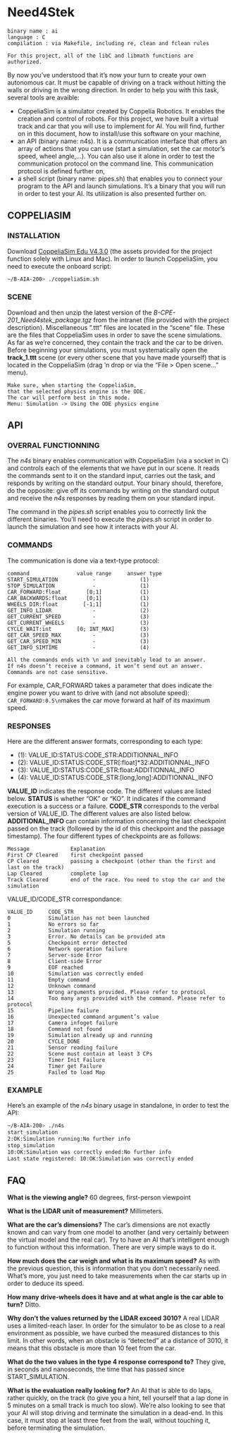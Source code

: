 # Need4Stek

```
binary name : ai
language : C
compilation : via Makefile, including re, clean and fclean rules
```

```
For this project, all of the libC and libmath functions are authorized.
```
By now you’ve understood that it’s now your turn to create your own autonomous car. It must be capable of driving on a track without hitting the walls or driving in the wrong direction.
In order to help you with this task, several tools are avaible:

- CoppeliaSim is a simulator created by Coppelia Robotics. It enables the creation and control of robots. For this project, we have built a virtual track and car that you will use to implement for AI. You will find, further on in this document, how to install/use this software on your machine,
- an API (binary name: n4s). It is a communication interface that offers an array of actions that you can use (start a simulation, set the car motor’s speed, wheel angle,...). You can also use it alone in order to test the communication protocol on the command line. This communication protocol is defined further on,
- a shell script (binary name: pipes.sh) that enables you to connect your program to the API and launch simulations. It’s a binary that you will run in order to test your AI. Its utilization is also presented further on.


## COPPELIASIM

### INSTALLATION

Download [CoppeliaSim Edu V4.3.0](https://www.coppeliarobotics.com/files/CoppeliaSim_Edu_V4_3_0_Ubuntu20_04.tar.xz) (the assets provided for the project function solely with Linux and Mac).
In order to launch CoppeliaSim, you need to execute the onboard script:


```bash
∼/B-AIA-200> ./coppeliaSim.sh
```
### SCENE

Download and then unzip the latest version of the _B-CPE-201_Need4stek_package.tgz_ from the intranet (file provided with the project description).
Miscellaneous “.ttt” files are located in the “scene” file. These are the files that CoppeliaSim uses in order to save the scene simulations.
As far as we’re concerned, they contain the track and the car to be driven.
Before beginning your simulations, you must systematically open the **track_1.ttt** scene (or every other scene that you have made yourself) that is located in the CoppeliaSim (drag ’n drop or via the “File > Open scene...” menu).

```
Make sure, when starting the CoppeliaSim,
that the selected physics engine is the ODE.
The car will perform best in this mode.
Menu: Simulation -> Using the ODE physics engine
```

## API

### OVERRAL FUNCTIONNING

The _n4s_ binary enables communication with CoppeliaSim (via a socket in C) and controls each of the elements that we have put in our scene.
It reads the commands sent to it on the standard input, carries out the task, and responds by writing on the standard output.
Your binary should, therefore, do the opposite: give off its commands by writing on the standard output and receive the _n4s_ responses by reading them on your standard input.

The command in the _pipes.sh_ script enables you to correctly link the different binaries. You’ll need to execute the _pipes.sh_ script in order to launch the simulation and see how it interacts with your AI.

### COMMANDS

The communication is done via a text-type protocol:

```
command               value range     answer type
START_SIMULATION           -              (1)
STOP_SIMULATION            -              (1)
CAR_FORWARD:float        [0;1]            (1)
CAR_BACKWARDS:float      [0;1]            (1)
WHEELS_DIR:float        [-1;1]            (1)
GET_INFO_LIDAR             -              (2)
GET_CURRENT_SPEED          -              (3)
GET_CURRENT_WHEELS         -              (3)
CYCLE_WAIT:int        [0; INT_MAX]        (3)
GET_CAR_SPEED_MAX          -              (3)
GET_CAR_SPEED_MIN          -              (3)
GET_INFO_SIMTIME           -              (4)
```
```
All the commands ends with \n and inevitably lead to an answer.
If n4s doesn’t receive a command, it won’t send out an answer.
Commands are not case sensitive.
```
For example, CAR_FORWARD takes a parameter that does indicate the engine power you want to drive with (and not absolute speed):
`CAR_FORWARD:0.5\n`makes the car move forward at half of its maximum speed.


### RESPONSES

Here are the different answer formats, corresponding to each type:

- (1): VALUE_ID:STATUS:CODE_STR:ADDITIONNAL_INFO
- (2): VALUE_ID:STATUS:CODE_STR[:float]*32:ADDITIONNAL_INFO
- (3): VALUE_ID:STATUS:CODE_STR:float:ADDITIONNAL_INFO
- (4): VALUE_ID:STATUS:CODE_STR:[long,long]:ADDITIONNAL_INFO

**VALUE_ID** indicates the response code. The different values are listed below.
**STATUS** is whether “OK” or “KO”. It indicates if the command execution is a success or a failure.
**CODE_STR** corresponds to the verbal version of VALUE_ID. The different values are also listed below.
**ADDITIONAL_INFO** can contain information concerning the last checkpoint passed on the track (followed by the id of this checkpoint and the passage timestamp). The four different types of checkpoints are as follows:
```
Message             Explanation
First CP Cleared    first checkpoint passed
CP Cleared          passing a checkpoint (other than the first and last on the track)
Lap Cleared         complete lap
Track Cleared       end of the race. You need to stop the car and the simulation
```

VALUE_ID/CODE_STR correspondance:

```
VALUE_ID     CODE_STR
0            Simulation has not been launched
1            No errors so far
2            Simulation running
3            Error. No details can be provided atm
5            Checkpoint error detected
6            Network operation failure
7            Server-side Error
8            Client-side Error
9            EOF reached
10           Simulation was correctly ended
11           Empty command
12           Unknown command
13           Wrong arguments provided. Please refer to protocol
14           Too many args provided with the command. Please refer to protocol
15           Pipeline failure
16           Unexpected command argument’s value
17           Camera infoget failure
18           Command not found
19           Simulation already up and running
20           CYCLE_DONE
21           Sensor reading failure
22           Scene must contain at least 3 CPs
23           Timer Init Failure
24           Timer get Failure
25           Failed to load Map
```
### EXAMPLE

Here’s an example of the _n4s_ binary usage in standalone, in order to test the API:


```bash
∼/B-AIA-200> ./n4s
start_simulation
2:OK:Simulation running:No further info
stop_simulation
10:OK:Simulation was correctly ended:No further info
Last state registered: 10:OK:Simulation was correctly ended
```

## FAQ

**What is the viewing angle?**
60 degrees, first-person viewpoint

**What is the LIDAR unit of measurement?**
Millimeters.

**What are the car’s dimensions?**
The car’s dimensions are not exactly known and can vary from one model to another (and very certainly between the virtual model and the real car). Try to have an AI that’s intelligent enough to function without this information. There are very simple ways to do it.

**How much does the car weigh and what is its maximum speed?**
As with the previous question, this is information that you don’t necessarily need. What’s more, you just need to take measurements when the car starts up in order to deduce its speed.

**How many drive-wheels does it have and at what angle is the car able to turn?**
Ditto.

**Why don’t the values returned by the LIDAR exceed 3010?**
A real LIDAR uses a limited-reach laser. In order for the simulator to be as close to a real environment as possible, we have curbed the measured distances to this limit. In other words, when an obstacle is “detected” at a distance of 3010, it means that this obstacle is more than 10 feet from the car.

**What do the two values in the type 4 response correspond to?**
They give, in seconds and nanoseconds, the time that has passed since START_SIMULATION.

**What is the evaluation really looking for?**
An AI that is able to do laps, rather quickly, on the track (to give you a hint, tell yourself that a lap done in 5 minutes on a small track is much too slow). We’re also looking to see that your AI will stop driving and terminate the simulation in a dead-end. In this case, it must stop at least three feet from the wall, without
touching it, before terminating the simulation.
